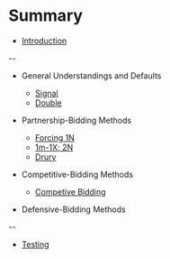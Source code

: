 # Summary
* [Introduction](README.md)

--
* General Understandings and Defaults
  * [Signal](garage/signal.md)
  * [Double](garage/double.md)

* Partnership-Bidding Methods
  * [Forcing 1N](garage/forcing_1nt.md)
  * [1m-1X; 2N](garage/1m_1X_2N.md)
  * [Drury](garage/drury.md)

* Competitive-Bidding Methods
  * [Competive Bidding](garage/competive.md)


* Defensive-Bidding Methods

--

* [Testing](garage/testing.md)
